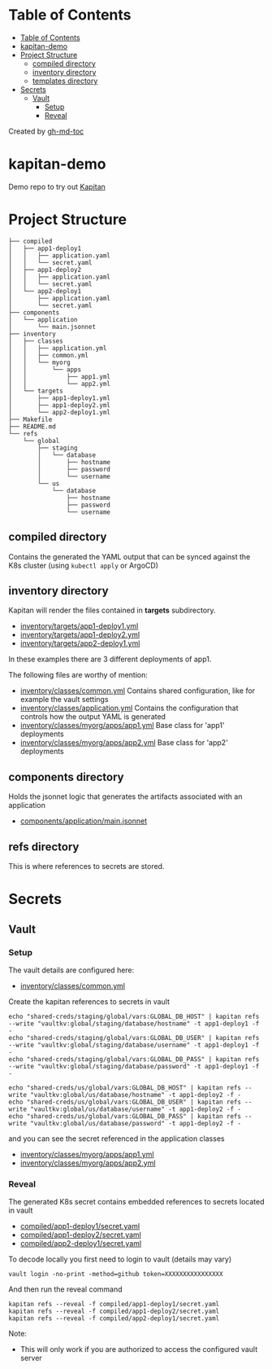 Table of Contents
=================

   * [Table of Contents](#table-of-contents)
   * [kapitan-demo](#kapitan-demo)
   * [Project Structure](#project-structure)
      * [compiled directory](#compiled-directory)
      * [inventory directory](#inventory-directory)
      * [templates directory](#templates-directory)
   * [Secrets](#secrets)
      * [Vault](#vault)
         * [Setup](#setup)
         * [Reveal](#reveal)

Created by [gh-md-toc](https://github.com/ekalinin/github-markdown-toc)

# kapitan-demo

Demo repo to try out [Kapitan](https://kapitan.dev/)

# Project Structure

```
├── compiled
│   ├── app1-deploy1
│   │   ├── application.yaml
│   │   └── secret.yaml
│   ├── app1-deploy2
│   │   ├── application.yaml
│   │   └── secret.yaml
│   └── app2-deploy1
│       ├── application.yaml
│       └── secret.yaml
├── components
│   └── application
│       └── main.jsonnet
├── inventory
│   ├── classes
│   │   ├── application.yml
│   │   ├── common.yml
│   │   └── myorg
│   │       └── apps
│   │           ├── app1.yml
│   │           └── app2.yml
│   └── targets
│       ├── app1-deploy1.yml
│       ├── app1-deploy2.yml
│       └── app2-deploy1.yml
├── Makefile
├── README.md
└── refs
    └── global
        ├── staging
        │   └── database
        │       ├── hostname
        │       ├── password
        │       └── username
        └── us
            └── database
                ├── hostname
                ├── password
                └── username

```

## compiled directory

Contains the generated the YAML output that can be synced against the K8s cluster (using ```kubectl apply``` or ArgoCD)

## inventory directory

Kapitan will render the files contained in **targets** subdirectory. 

* [inventory/targets/app1-deploy1.yml](inventory/targets/app1-deploy1.yml)
* [inventory/targets/app1-deploy2.yml](inventory/targets/app1-deploy2.yml)
* [inventory/targets/app2-deploy1.yml](inventory/targets/app2-deploy1.yml)

In these examples there are 3 different deployments of app1. 

The following files are worthy of mention:

* [inventory/classes/common.yml](inventory/classes/common.yml) Contains shared configuration, like for example the vault settings
* [inventory/classes/application.yml](inventory/classes/application.yml) Contains the configuration that controls how the output YAML is generated
* [inventory/classes/myorg/apps/app1.yml](inventory/classes/myorg/apps/app1.yml) Base class for 'app1' deployments
* [inventory/classes/myorg/apps/app2.yml](inventory/classes/myorg/apps/app2.yml) Base class for 'app2' deployments

## components directory

Holds the jsonnet logic that generates the artifacts associated with an application

* [components/application/main.jsonnet](components/application/main.jsonnet)

## refs directory

This is where references to secrets are stored.

# Secrets 

## Vault 

### Setup

The vault details are configured here:

* [inventory/classes/common.yml](inventory/classes/common.yml)

Create the kapitan references to secrets in vault

```
echo "shared-creds/staging/global/vars:GLOBAL_DB_HOST" | kapitan refs --write "vaultkv:global/staging/database/hostname" -t app1-deploy1 -f -
echo "shared-creds/staging/global/vars:GLOBAL_DB_USER" | kapitan refs --write "vaultkv:global/staging/database/username" -t app1-deploy1 -f -
echo "shared-creds/staging/global/vars:GLOBAL_DB_PASS" | kapitan refs --write "vaultkv:global/staging/database/password" -t app1-deploy1 -f -

echo "shared-creds/us/global/vars:GLOBAL_DB_HOST" | kapitan refs --write "vaultkv:global/us/database/hostname" -t app1-deploy2 -f -
echo "shared-creds/us/global/vars:GLOBAL_DB_USER" | kapitan refs --write "vaultkv:global/us/database/username" -t app1-deploy2 -f -
echo "shared-creds/us/global/vars:GLOBAL_DB_PASS" | kapitan refs --write "vaultkv:global/us/database/password" -t app1-deploy2 -f -
```

and you can see the secret referenced in the application classes

* [inventory/classes/myorg/apps/app1.yml](inventory/classes/myorg/apps/app1.yml)
* [inventory/classes/myorg/apps/app2.yml](inventory/classes/myorg/apps/app2.yml)

### Reveal

The generated K8s secret contains embedded references to secrets located in vault

* [compiled/app1-deploy1/secret.yaml](compiled/app1-deploy1/secret.yaml)
* [compiled/app1-deploy2/secret.yaml](compiled/app1-deploy2/secret.yaml)
* [compiled/app2-deploy1/secret.yaml](compiled/app2-deploy1/secret.yaml)

To decode locally you first need to login to vault (details may vary)

```
vault login -no-print -method=github token=XXXXXXXXXXXXXXXX
```

And then run the reveal command

```
kapitan refs --reveal -f compiled/app1-deploy1/secret.yaml
kapitan refs --reveal -f compiled/app1-deploy2/secret.yaml
kapitan refs --reveal -f compiled/app2-deploy1/secret.yaml
```

Note:

* This will only work if you are authorized to access the configured vault server

